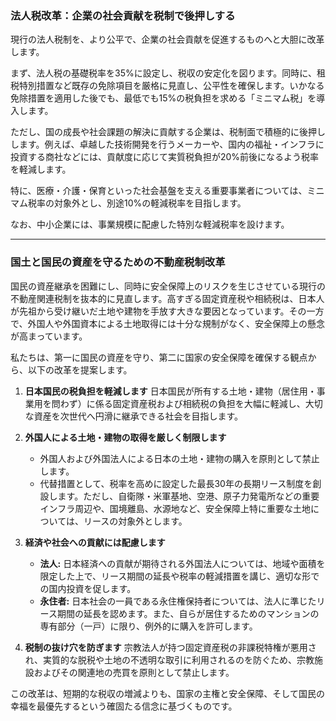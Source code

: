 ### 法人税改革：企業の社会貢献を税制で後押しする

現行の法人税制を、より公平で、企業の社会貢献を促進するものへと大胆に改革します。

まず、法人税の基礎税率を35%に設定し、税収の安定化を図ります。同時に、租税特別措置など既存の免除項目を厳格に見直し、公平性を確保します。いかなる免除措置を適用した後でも、最低でも15%の税負担を求める「ミニマム税」を導入します。

ただし、国の成長や社会課題の解決に貢献する企業は、税制面で積極的に後押しします。例えば、卓越した技術開発を行うメーカーや、国内の福祉・インフラに投資する商社などには、貢献度に応じて実質税負担が20%前後になるよう税率を軽減します。

特に、医療・介護・保育といった社会基盤を支える重要事業者については、ミニマム税率の対象外とし、別途10%の軽減税率を目指します。

なお、中小企業には、事業規模に配慮した特別な軽減税率を設けます。

---

### 国土と国民の資産を守るための不動産税制改革

国民の資産継承を困難にし、同時に安全保障上のリスクを生じさせている現行の不動産関連税制を抜本的に見直します。高すぎる固定資産税や相続税は、日本人が先祖から受け継いだ土地や建物を手放す大きな要因となっています。その一方で、外国人や外国資本による土地取得には十分な規制がなく、安全保障上の懸念が高まっています。

私たちは、第一に国民の資産を守り、第二に国家の安全保障を確保する観点から、以下の改革を提案します。

1.  **日本国民の税負担を軽減します**
    日本国民が所有する土地・建物（居住用・事業用を問わず）に係る固定資産税および相続税の負担を大幅に軽減し、大切な資産を次世代へ円滑に継承できる社会を目指します。

2.  **外国人による土地・建物の取得を厳しく制限します**
    *   外国人および外国法人による日本の土地・建物の購入を原則として禁止します。
    *   代替措置として、税率を高めに設定した最長30年の長期リース制度を創設します。ただし、自衛隊・米軍基地、空港、原子力発電所などの重要インフラ周辺や、国境離島、水源地など、安全保障上特に重要な土地については、リースの対象外とします。

3.  **経済や社会への貢献には配慮します**
    *   **法人:** 日本経済への貢献が期待される外国法人については、地域や面積を限定した上で、リース期間の延長や税率の軽減措置を講じ、適切な形での国内投資を促します。
    *   **永住者:** 日本社会の一員である永住権保持者については、法人に準じたリース期間の延長を認めます。また、自らが居住するためのマンションの専有部分（一戸）に限り、例外的に購入を許可します。

4.  **税制の抜け穴を防ぎます**
    宗教法人が持つ固定資産税の非課税特権が悪用され、実質的な脱税や土地の不透明な取引に利用されるのを防ぐため、宗教施設およびその関連地の売買を原則として禁止します。

この改革は、短期的な税収の増減よりも、国家の主権と安全保障、そして国民の幸福を最優先するという確固たる信念に基づくものです。